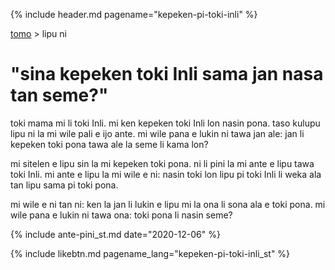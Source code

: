 {% include header.md pagename="kepeken-pi-toki-inli" %}

[<span class="spp">tomo</span>](https://joelthomastr.github.io/tokipona/README_st) > <span class="spp">lipu ni</span>

# <span class="spp">"sina kepeken toki Inli sama jan nasa tan seme?"</span>

<span class="spp">toki mama mi li toki Inli. mi ken kepeken toki Inli lon nasin pona. taso kulupu lipu ni la mi wile pali e ijo ante. mi wile pana e lukin ni tawa jan ale: jan li kepeken toki pona tawa ale la seme li kama lon?</span>

<span class="spp">mi sitelen e lipu sin la mi kepeken toki pona. ni li pini la mi ante e lipu tawa toki Inli. mi ante e lipu la mi wile e ni: nasin toki lon lipu pi toki Inli li weka ala tan lipu sama pi toki pona.</span>

<span class="spp">mi wile e ni tan ni: ken la jan li lukin e lipu mi la ona li sona ala e toki pona. mi wile pana e lukin ni tawa ona: toki pona li nasin seme?</span>

{% include ante-pini_st.md date="2020-12-06" %}

{% include likebtn.md pagename_lang="kepeken-pi-toki-inli_st" %}
